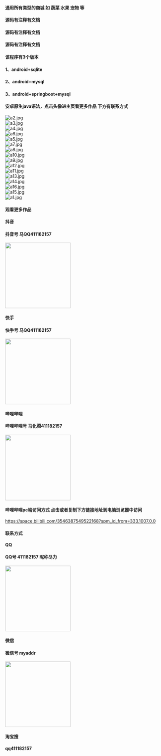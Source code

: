 #### 通用所有类型的商城 如 蔬菜 水果 宠物 等 
#### 源码有注释有文档
#### 源码有注释有文档
#### 源码有注释有文档
#### 该程序有3个版本
#### 1、android+sqlite
#### 2、android+mysql
#### 3、android+springboot+mysql
#### 安卓原生java语法，点击头像进主页看更多作品 下方有联系方式
 <img src='https://img.alicdn.com/imgextra/i1/1658540494/O1CN01yYityp1FWIa5H0xpk_!!1658540494.jpg' alt='a2.jpg' /></br> 
 <img src='https://img.alicdn.com/imgextra/i4/1658540494/O1CN01LNjcPt1FWIa4VXFff_!!1658540494.jpg' alt='a3.jpg' /></br> 
 <img src='https://img.alicdn.com/imgextra/i2/1658540494/O1CN01SB525B1FWIZsn8dvg_!!1658540494.jpg' alt='a4.jpg' /></br> 
 <img src='https://img.alicdn.com/imgextra/i3/1658540494/O1CN01eKRlLj1FWIa0jpbQz_!!1658540494.jpg' alt='a6.jpg' /></br> 
 <img src='https://img.alicdn.com/imgextra/i2/1658540494/O1CN01cmfm4H1FWIa5H26V8_!!1658540494.jpg' alt='a5.jpg' /></br> 
 <img src='https://img.alicdn.com/imgextra/i4/1658540494/O1CN01Y1V7gM1FWIa2zhuYf_!!1658540494.jpg' alt='a7.jpg' /></br> 
 <img src='https://img.alicdn.com/imgextra/i2/1658540494/O1CN01lLRPCu1FWIa4VYzj8_!!1658540494.jpg' alt='a8.jpg' /></br> 
 <img src='https://img.alicdn.com/imgextra/i3/1658540494/O1CN01xgD17k1FWIa0ea4kQ_!!1658540494.jpg' alt='a10.jpg' /></br> 
 <img src='https://img.alicdn.com/imgextra/i3/1658540494/O1CN01xuzpjW1FWIa2ziiRV_!!1658540494.jpg' alt='a9.jpg' /></br> 
 <img src='https://img.alicdn.com/imgextra/i3/1658540494/O1CN01fXsRpS1FWIa0jojO7_!!1658540494.jpg' alt='a12.jpg' /></br> 
 <img src='https://img.alicdn.com/imgextra/i1/1658540494/O1CN01JkiX7E1FWIa1T30zp_!!1658540494.jpg' alt='a11.jpg' /></br> 
 <img src='https://img.alicdn.com/imgextra/i2/1658540494/O1CN01S6Cmci1FWIa2zgq1d_!!1658540494.jpg' alt='a13.jpg' /></br> 
 <img src='https://img.alicdn.com/imgextra/i3/1658540494/O1CN01Ovb1tB1FWIa4VXJov_!!1658540494.jpg' alt='a14.jpg' /></br> 
 <img src='https://img.alicdn.com/imgextra/i1/1658540494/O1CN01MgwRld1FWIZyqiTfN_!!1658540494.jpg' alt='a16.jpg' /></br> 
 <img src='https://img.alicdn.com/imgextra/i4/1658540494/O1CN01Ht8mMx1FWIa4VYKCq_!!1658540494.jpg' alt='a15.jpg' /></br> 
 <img src='https://img.alicdn.com/imgextra/i3/1658540494/O1CN01CEoNCv1FWIZyqhfkM_!!1658540494.jpg' alt='a1.jpg' /></br>
#### 观看更多作品

#### 抖音
#### 抖音号  马QQ411182157
<img src="https://gitee.com/QQ411182157/mingpian/raw/master/douyin.png" width="210px">

#### 快手
#### 快手号  马QQ411182157

<img src="https://gitee.com/QQ411182157/mingpian/raw/master/kuaishou.jpg" width="210px">

#### 哔哩哔哩
#### 哔哩哔哩号  马化腾411182157

<img src="https://gitee.com/QQ411182157/mingpian/raw/master/bili.png" width="210px">

#### 哔哩哔哩pc端访问方式 点击或者复制下方链接地址到电脑浏览器中访问

https://space.bilibili.com/3546387549522168?spm_id_from=333.1007.0.0


#### 联系方式
#### QQ
#### QQ号 411182157 昵称尽力

<img src="https://gitee.com/QQ411182157/mingpian/raw/master/qq.jpg" width="210px">

#### 微信
#### 微信号 myaddr

<img src="https://gitee.com/QQ411182157/mingpian/raw/master/weixin.png" width="210px">

#### 淘宝搜
#### qq411182157
